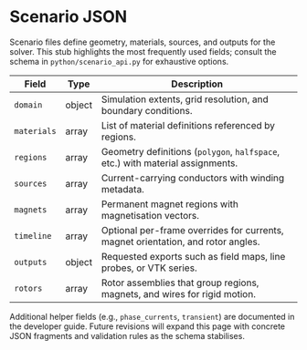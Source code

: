 # Scenario JSON

Scenario files define geometry, materials, sources, and outputs for the solver. This stub highlights the most frequently used fields; consult the schema in `python/scenario_api.py` for exhaustive options.

| Field | Type | Description |
| ----- | ---- | ----------- |
| `domain` | object | Simulation extents, grid resolution, and boundary conditions. |
| `materials` | array | List of material definitions referenced by regions. |
| `regions` | array | Geometry definitions (`polygon`, `halfspace`, etc.) with material assignments. |
| `sources` | array | Current-carrying conductors with winding metadata. |
| `magnets` | array | Permanent magnet regions with magnetisation vectors. |
| `timeline` | array | Optional per-frame overrides for currents, magnet orientation, and rotor angles. |
| `outputs` | object | Requested exports such as field maps, line probes, or VTK series. |
| `rotors` | array | Rotor assemblies that group regions, magnets, and wires for rigid motion. |

Additional helper fields (e.g., `phase_currents`, `transient`) are documented in the developer guide. Future revisions will expand this page with concrete JSON fragments and validation rules as the schema stabilises.
